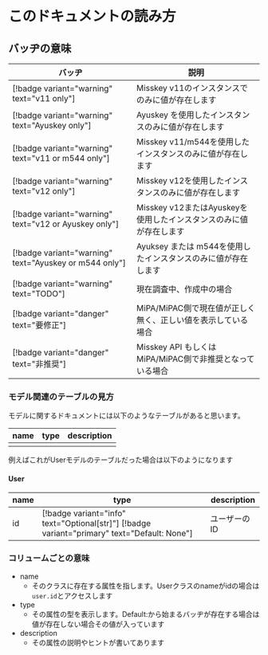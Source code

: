 # このドキュメントの読み方

## バッヂの意味

|バッヂ|説明|
|---|---|
|[!badge variant="warning" text="v11 only"]|Misskey v11のインスタンスでのみに値が存在します|
|[!badge variant="warning" text="Ayuskey only"]|Ayuskey を使用したインスタンスのみに値が存在します|
|[!badge variant="warning" text="v11 or m544 only"]|Misskey v11/m544を使用したインスタンスのみに値が存在します|
|[!badge variant="warning" text="v12 only"]|Misskey v12を使用したインスタンスのみに値が存在します|
|[!badge variant="warning" text="v12 or Ayuskey only"]|Misskey v12またはAyuskeyを使用したインスタンスのみに値が存在します|
|[!badge variant="warning" text="Ayuskey or m544 only"]|Ayuksey または m544を使用したインスタンスのみに値が存在します|
|[!badge variant="warning" text="TODO"]|現在調査中、作成中の場合|
|[!badge variant="danger" text="要修正"]|MiPA/MiPAC側で現在値が正しく無く、正しい値を表示している場合|
|[!badge variant="danger" text="非推奨"]|Misskey API もしくは MiPA/MiPAC側で非推奨となっている場合|

### モデル関連のテーブルの見方

モデルに関するドキュメントには以下のようなテーブルがあると思います。

|name|type|description|
|---|---|---|
|||

例えばこれがUserモデルのテーブルだった場合は以下のようになります

#### User

|name|type|description|
|---|---|---|
|id|[!badge variant="info" text="Optional[str]"] [!badge variant="primary" text="Default: None"]|ユーザーのID|

### コリュームごとの意味

- name
    - そのクラスに存在する属性を指します。Userクラスのnameがidの場合は`user.id`とアクセスします
- type
    - その属性の型を表示します。Default:から始まるバッヂが存在する場合は値が存在しない場合その値が入っています
- description
    - その属性の説明やヒントが書いてあります

